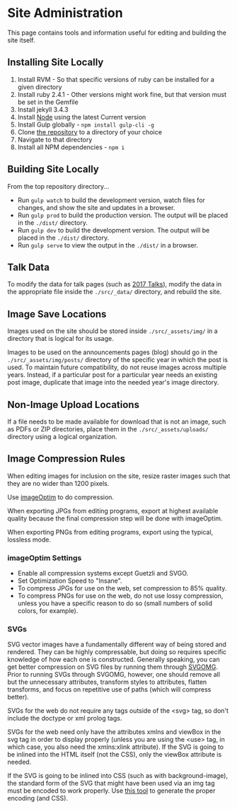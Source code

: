 # Site Administration

This page contains tools and information useful for editing and building the site itself.


## Installing Site Locally

1. Install RVM - So that specific versions of ruby can be installed for a given directory
2. Install ruby 2.4.1 - Other versions might work fine, but that version must be set in the Gemfile
3. Install jekyll 3.4.3
4. Install [Node](https://nodejs.org/en/download/) using the latest Current version
5. Install Gulp globally - `npm install gulp-cli -g`
6. Clone [the repository](ssh://git@stash.cierecloud.com:7999/cpp/website-2.0.git) to a directory of your choice
7. Navigate to that directory
8. Install all NPM dependencies - `npm i`


## Building Site Locally

From the top repository directory...

* Run `gulp watch` to build the development version, watch files for changes, and show the site and updates in a browser.
* Run `gulp prod` to build the production version. The output will be placed in the `./dist/` directory.
* Run `gulp dev` to build the development version. The output will be placed in the `./dist/` directory.
* Run `gulp serve` to view the output in the `./dist/` in a browser.


## Talk Data

To modify the data for talk pages (such as [2017 Talks](./src/pages/history/2017/talks/)), modify the data in the appropriate file inside the `./src/_data/` directory, and rebuild the site.


## Image Save Locations

Images used on the site should be stored inside `./src/_assets/img/` in a directory that is logical for its usage.

Images to be used on the announcements pages (blog) should go in the `./src/_assets/img/posts/` directory of the specific year in which the post is used. To maintain future compatibility, do not reuse images across multiple years. Instead, if a particular post for a particular year needs an existing post image, duplicate that image into the needed year's image directory.


## Non-Image Upload Locations

If a file needs to be made available for download that is not an image, such as PDFs or ZIP directories, place them in the `./src/_assets/uploads/` directory using a logical organization.


## Image Compression Rules

When editing images for inclusion on the site, resize raster images such that they are no wider than 1200 pixels.

Use [imageOptim](https://imageoptim.com/) to do compression.

When exporting JPGs from editing programs, export at highest available quality because the final compression step will be done with imageOptim.

When exporting PNGs from editing programs, export using the typical, lossless mode.

### imageOptim Settings

* Enable all compression systems except Guetzli and SVGO.
* Set Optimization Speed to "Insane".
* To compress JPGs for use on the web, set compression to 85% quality.
* To compress PNGs for use on the web, do not use lossy compression, unless you have a specific reason to do so (small numbers of solid colors, for example).

### SVGs

SVG vector images have a fundamentally different way of being stored and rendered. They can be highly compressable, but doing so requires specific knowledge of how each one is constructed. Generally speaking, you can get better compression on SVG files by running them through [SVGOMG](https://jakearchibald.github.io/svgomg/). Prior to running SVGs through SVGOMG, however, one should remove all but the unnecessary attributes, transform styles to attributes, flatten transforms, and focus on repetitive use of paths (which will compress better).

SVGs for the web do not require any tags outside of the &lt;svg&gt; tag, so don't include the doctype or xml prolog tags.

SVGs for the web need only have the attributes xmlns and viewBox in the svg tag in order to display properly (unless you are using the &lt;use&gt; tag, in which case, you also need the xmlns:xlink attribute). If the SVG is going to be inlined into the HTML itself (not the CSS), only the viewBox attribute is needed.

If the SVG is going to be inlined into CSS (such as with background-image), the standard form of the SVG that might have been used via an img tag must be encoded to work properly. Use [this tool](http://yoksel.github.io/url-encoder/) to generate the proper encoding (and CSS).
